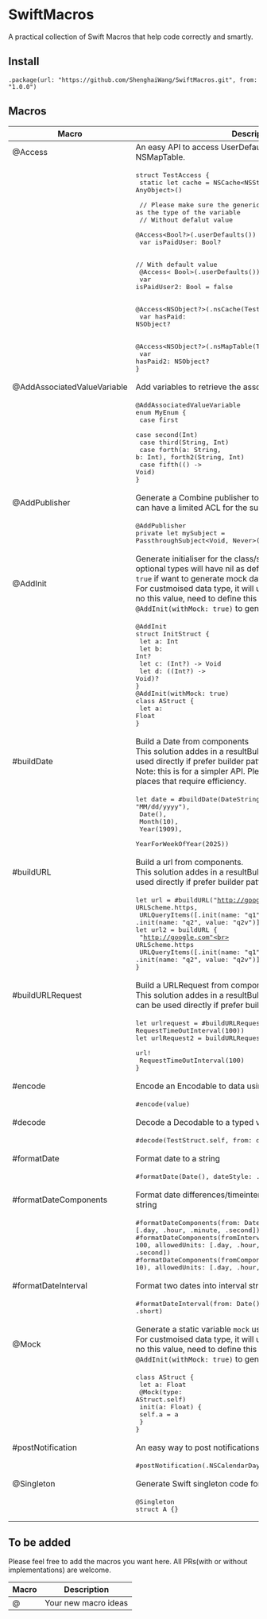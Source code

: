 # SwiftMacros

A practical collection of Swift Macros that help code correctly and smartly.

## Install

    .package(url: "https://github.com/ShenghaiWang/SwiftMacros.git", from: "1.0.0")

## Macros

| Macro | Description  |
|------------|------------------------------------------------------------|
| @Access    |An easy API to access UserDefaults, NSCache and NSMapTable. |
|            |<pre>struct TestAccess {<br>    static let cache = NSCache<NSString, AnyObject>()<br><br>    // Please make sure the generic type is the same as the type of the variable<br>    // Without defalut value<br>    @Access<Bool?>(.userDefaults())<br>    var isPaidUser: Bool?<br><br>    // With default value<br>    @Access< Bool>(.userDefaults())<br>    var isPaidUser2: Bool = false<br><br>    @Access<NSObject?>(.nsCache(TestAccess.cache))<br>    var hasPaid: NSObject?<br><br>    @Access<NSObject?>(.nsMapTable(TestAccess.mapTable))<br>    var hasPaid2: NSObject?<br>}</pre>|
|@AddAssociatedValueVariable|Add variables to retrieve the associated values|
|    |<pre>@AddAssociatedValueVariable<br>enum MyEnum {<br>    case first<br>    case second(Int)<br>    case third(String, Int)<br>    case forth(a: String, b: Int), forth2(String, Int)<br>    case fifth(() -> Void)<br>}</pre>|
| @AddPublisher |Generate a Combine publisher to a Combine subject so that we can have a limited ACL for the subject |
|               |<pre>@AddPublisher<br>private let mySubject = PassthroughSubject<Void, Never>()</pre>|
| @AddInit      |Generate initialiser for the class/struct/actor. the variables with optional types will have nil as default values. Using `withMock: true` if want to generate mock data. <br> For custmoised data type, it will use `Type.mock`. In case there is no this value, need to define this yourself or use `@Mock` or `@AddInit(withMock: true)` to generate this variable. |
|               |<pre>@AddInit<br>struct InitStruct {<br>    let a: Int<br>    let b: Int?<br>    let c: (Int?) -> Void<br>    let d: ((Int?) -> Void)?<br>}<br>@AddInit(withMock: true)<br>class AStruct {<br>    let a: Float<br>}</pre>|
| #buildDate    |Build a Date from components<br>This solution addes in a resultBulder `DateBuilder`, which can be used directly if prefer builder pattern.<br>Note: this is for a simpler API. Please use it with caution in places that require efficiency.|
|            |<pre>let date = #buildDate(DateString("03/05/2003", dateFormat: "MM/dd/yyyy"),<br>                      Date(),<br>                      Month(10),<br>                      Year(1909),<br>                      YearForWeekOfYear(2025))</pre>|
| #buildURL    |Build a url from components.<br>This solution addes in a resultBulder `URLBuilder`, which can be used directly if prefer builder pattern. |
|            |<pre>let url = #buildURL("http://google.com",<br>                   URLScheme.https,<br>                   URLQueryItems([.init(name: "q1", value: "q1v"), .init(name: "q2", value: "q2v")]))<br>let url2 = buildURL {<br>    "http://google.com"<br>    URLScheme.https<br>    URLQueryItems([.init(name: "q1", value: "q1v"), .init(name: "q2", value: "q2v")])<br>}</pre>|
| #buildURLRequest    |Build a URLRequest from components.<br>This solution addes in a resultBulder `URLRequestBuilder`, which can be used directly if prefer builder pattern. |
|            |<pre>let urlrequest = #buildURLRequest(url!, RequestTimeOutInterval(100))<br>let urlRequest2 = buildURLRequest {<br>    url!<br>    RequestTimeOutInterval(100)<br>}</pre>|
| #encode    |Encode an Encodable to data using JSONEncoder |
|            |<pre>#encode(value)</pre>|
| #decode    |Decode a Decodable to a typed value using JSONDecoder  |
|            |<pre>#decode(TestStruct.self, from: data)</pre>|
| #formatDate |Format date to a string |
|            |<pre>#formatDate(Date(), dateStyle: .full)</pre>|
| #formatDateComponents |Format date differences/timeinterval/date components to a string |
|            |<pre>#formatDateComponents(from: Date(), to: Date(), allowedUnits: [.day, .hour, .minute, .second])<br>#formatDateComponents(fromInterval: 100, allowedUnits: [.day, .hour, .minute, .second])<br>#formatDateComponents(fromComponents: DateComponents(hour: 10), allowedUnits: [.day, .hour, .minute, .second])</pre>|
| #formatDateInterval |Format two dates into interval string |
|            |<pre>#formatDateInterval(from: Date(), to: Date(), dateStyle: .short)</pre>|
| @Mock      |Generate a static variable `mock` using the attached initializer. <br>For custmoised data type, it will use `Type.mock`. In case there is no this value, need to define this yourself or use `@Mock` or `@AddInit(withMock: true)` to generate this variable. |
|            |<pre>class AStruct {<br>    let a: Float<br>    @Mock(type: AStruct.self)<br>    init(a: Float) {<br>        self.a = a<br>    }<br>}</pre>|
| #postNotification    | An easy way to post notifications  |
|                      |<pre>#postNotification(.NSCalendarDayChanged)</pre>|
| @Singleton |Generate Swift singleton code for struct and class types  |
|            |<pre>@Singleton<br>struct A {}</pre>|

## To be added

Please feel free to add the macros you want here. All PRs(with or without implementations) are welcome.

| Macro | Description  |
|------------|------------------------------------------------------------|
| @          |  Your new macro ideas |

